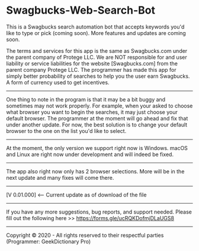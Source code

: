 # Swagbucks-Web-Search-Bot
This is a Swagbucks search automation bot that accepts keywords you'd like to type or pick (coming soon). More features and updates are coming soon. 

The terms and services for this app is the same as Swagbucks.com under the parent company of Protege LLC. 
We are NOT responsible for and user liability or service liabilities for the website [Swagbucks.com] from the parent company Protege LLC. The programmer has made this app for simply better probability of searches to help you the user earn Swagbucks. A form of currency used to get incentives. 
__________
One thing to note in the program is that it may be a bit buggy and sometimes may not work properly. For example, when your asked to choose what browser you want to begin the searches, it may just choose your default browser. The programmer at the moment will go ahead and fix that under another update. For now, the best solution is to change your default browser to the one on the list you'd like to select. 
__________ 
At the moment, the only version we support right now is Windows. macOS and Linux are right now under development and will indeed be fixed. 
__________
The app also right now only has 2 browser selections. More will be in the next update and many fixes will come there. 
__________
[V 0.01.000] <-- Current update as of download of the file 
__________

If you have any more suggestions, bug reports, and support needed. Please fill out the following here >> https://forms.gle/ucRQKDofmjDLaUGS8
___________
Copyright © 2020 - All rights reserved to their respectful parties (Programmer: GeekDictionary Pro) 
